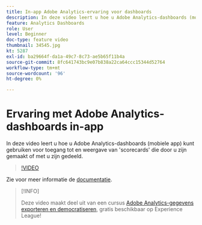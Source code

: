 ```yaml
---
title: In-app Adobe Analytics-ervaring voor dashboards
description: In deze video leert u hoe u Adobe Analytics-dashboards (mobiele app) kunt gebruiken voor toegang tot en weergave van 'scorecards' die door u zijn gemaakt of met u zijn gedeeld.
feature: Analytics Dashboards
role: User
level: Beginner
doc-type: feature video
thumbnail: 34545.jpg
kt: 5287
exl-id: ba29664f-da1a-49c7-8c73-ae5b65f11b4a
source-git-commit: 8fc641743bc9e07b838a22ca64ccc15344d52764
workflow-type: tm+mt
source-wordcount: '96'
ht-degree: 0%

---
```


# Ervaring met Adobe Analytics-dashboards in-app

In deze video leert u hoe u Adobe Analytics-dashboards (mobiele app) kunt gebruiken voor toegang tot en weergave van &#39;scorecards&#39; die door u zijn gemaakt of met u zijn gedeeld.

>[!VIDEO](https://video.tv.adobe.com/v/34545/?quality=12&learn=on)

Zie voor meer informatie de [documentatie](https://experienceleague.adobe.com/docs/analytics/analyze/mobapp/home.html?lang=en).

>[!INFO]
>
> Deze video maakt deel uit van een cursus [Adobe Analytics-gegevens exporteren en democratiseren](https://experienceleague.adobe.com/?recommended=Analytics-A-1-2022.1.democratizing), gratis beschikbaar op Experience League!